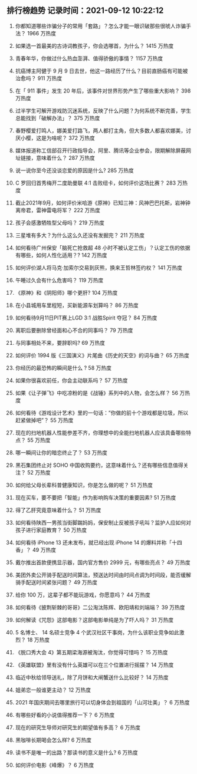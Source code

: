 
## 排行榜趋势 记录时间：2021-09-12 10:22:12
  
  1. 你都知道哪些诈骗分子的常用「套路」？怎么才能一眼识破那些很唬人诈骗手法？ 1966 万热度
    
  2. 如果选一首最美的古诗词教孩子，你会选哪首，为什么？ 1415 万热度
    
  3. 青春年华，你做过什么热血澎湃、值得骄傲的事情？ 1157 万热度
    
  4. 抗癌博主阿健于 9 月 9 日去世，他这一路经历了什么？目前直肠癌有可能被治愈吗？ 911 万热度
    
  5. 在「 911 事件」发生 20 年后，该事件对世界形势产生了哪些重大影响？ 398 万热度
    
  6. 过半学生可解开游戏防沉迷系统，反映了什么问题？为何系统不断完善，学生总能找到「破解办法」？ 375 万热度
    
  7. 春野樱爱打鸣人，娜美爱打路飞，两人都打主角，但大多数人都喜欢娜美，讨厌小樱，这是为啥呢？ 372 万热度
    
  8. 媒体报道称工信部召开行政指导会，阿里、腾讯等企业参会，限期解除屏蔽网址链接，意味着什么？ 287 万热度
    
  9. 说一说你至今还没谈恋爱的原因是什么? 285 万热度
    
  10. C 罗回归首秀梅开二度助曼联 4:1 击败纽卡，如何评价这场比赛？ 283 万热度
    
  11. 截止2021年9月，如何评价米哈游《原神》已知三神：风神巴巴托斯，岩神钟离帝君，雷神雷电将军？ 222 万热度
    
  12. 孩子会感激牺牲型父母吗？ 219 万热度
    
  13. 三星堆有多大？为什么这么久还没有发掘完？ 211 万热度
    
  14. 如何看待广州保安「脑死亡抢救超 48 小时不被认定工伤」？认定工伤的依据有哪些，如何人性化适用？? 142 万热度
    
  15. 如何评价湖人将马克·加索尔交易到灰熊，换来王哲林签约权？ 141 万热度
    
  16. 午睡过久会有什么危害吗？ 119 万热度
    
  17. 《原神》和《阴阳师》哪个更肝? 104 万热度
    
  18. 在小县城用车里程短，买新能源车划算吗？ 86 万热度
    
  19. 如何看待9月11日PIT赛上LGD 3:1 战胜Spirit 夺冠？ 84 万热度
    
  20. 离职后要删除曾经面和心不合的同事吗？ 79 万热度
    
  21. 与同事相处不来，要辞职吗? 69 万热度
    
  22. 如何评价 1994 版《三国演义》片尾曲《历史的天空》的词与曲？ 65 万热度
    
  23. 你经历的最恐怖的瞬间是什么 ? 58 万热度
    
  24. 如果你很喜欢前任，你会主动联系吗？ 57 万热度
    
  25. 如果《让子弹飞》中吃凉粉的是《战锤》系列中的人物，会怎么样？ 56 万热度
    
  26. 如何看待《游戏设计艺术》里的一句话：”你做的前十个游戏都是垃圾，所以赶紧做掉吧”？ 55 万热度
    
  27. 现在的扫地机器人性能参差不齐，你理想中的全能扫地机器人应该具备哪些特点？ 55 万热度
    
  28. 哪一瞬间让你的暗恋终止了？ 53 万热度
    
  29. 黑石集团终止对 SOHO 中国收购要约，这意味着什么？还有哪些信息值得关注？ 52 万热度
    
  30. 如何给父母长辈科普健康知识，你是怎么做的呢？ 51 万热度
    
  31. 现在买车，要不要把「智能」作为影响购车决策的重要因素? 51 万热度
    
  32. 得了乙肝究竟意味着什么？ 51 万热度
    
  33. 如何看待陕西一男孩当街脚踹妈妈，保安制止反被孩子吼叫？监护人应如何对孩子进行家庭教育？ 50 万热度
    
  34. 如何看待 iPhone 13 还未发布，就已经出现 iPhone 14 的爆料并称「十四香」？ 49 万热度
    
  35. 戴尔推出首款便携显示器，国内官方售价 2999 元，有哪些亮点？ 49 万热度
    
  36. 美团外卖公开骑手配送时间算法，预送达时间由时间点调为时间段，能否缓解骑手配送时间紧张问题？ 49 万热度
    
  37. 给你 100 万，这辈子都不能玩游戏，你愿意吗？ 44 万热度
    
  38. 如何看待《披荆斩棘的哥哥》二公淘汰陈辉、欧阳靖和刘端端？ 39 万热度
    
  39. 如何解读《咒怨》这部电影？这部电影单纯是为了吓人吗？ 31 万热度
    
  40. 5 名博士、 14 名硕士竞争 4 个武汉社区干事岗，为什么该职业竞争如此激烈？ 18 万热度
    
  41. 《脱口秀大会 4》第五期梁海源被淘汰，你觉得可惜吗？ 15 万热度
    
  42. 《英雄联盟》里有没有什么英雄可以在三个位置进行摇摆？ 14 万热度
    
  43. 临近中秋给领导送礼，除了月饼和大闸蟹送什么比较好？ 14 万热度
    
  44. 姐弟恋一般谁更主动？ 12 万热度
    
  45. 2021 年国庆期间去哪里旅行可以切身体会到祖国的「山河壮美」？ 6 万热度
    
  46. 有哪些好看的小说值得推荐一下？ 6 万热度
    
  47. 现在的研究生导师对研究生的期望值有多高？ 6 万热度
    
  48. 黑咖啡长期喝会怎么样? 6 万热度
    
  49. 读书不是唯一的出路？那读书的意义是什么? 6 万热度
    
  50. 如何评价电影《峰爆》？ 6 万热度
    